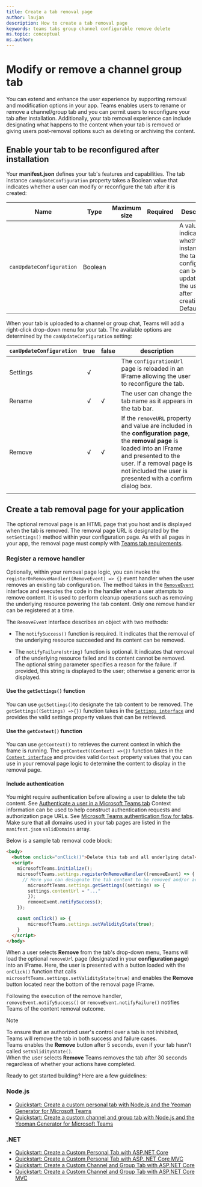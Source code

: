 ```yaml
---
title: Create a tab removal page
author: laujan
description: How to create a tab removal page
keywords: teams tabs group channel configurable remove delete
ms.topic: conceptual
ms.author: 
---
```


# Modify or remove a channel group tab

You can extend and enhance the user experience by supporting removal and modification options in your app. Teams enables users to rename or remove a channel/group tab and you can permit users to reconfigure your tab after installation. Additionally, your tab removal experience can include designating what happens to the content when your tab is removed or giving users post-removal options such as deleting or archiving the content.

## Enable your tab to be reconfigured after installation

Your **manifest.json** defines your tab's features and capabilities. The tab instance `canUpdateConfiguration` property takes a Boolean value that indicates whether a user can modify or reconfigure the tab after it is created:

|Name| Type| Maximum size | Required | Description|
|---|---|---|---|---|
|`canUpdateConfiguration`|Boolean|||A value indicating whether an instance of the tab's configuration can be updated by the user after creation. Default: `true`|

When your tab is uploaded to a channel or group chat, Teams will add a right-click drop-down menu for your tab. The available options are determined by the `canUpdateConfiguration` setting:

| `canUpdateConfiguration`| true   | false | description |
| ----------------------- | :----: | ----- | ----------- |
|     Settings            |   √    |       |The `configurationUrl` page is reloaded in an IFrame allowing the user to reconfigure the tab.  |
|     Rename              |   √    |   √   | The user can change the tab name as it appears in the tab bar.          |
|     Remove              |   √    |   √   |  If the  `removeURL` property and value are included in the **configuration page**, the **removal page** is loaded into an IFrame and presented to the user. If a removal page is not included the user is presented with a confirm dialog box.          |
|||||

## Create a tab removal page for your application

The optional removal page is an HTML page that you host and is displayed when the tab is removed. The removal page URL is designated by the `setSettings()` method within your configuration page. As with all pages in your app, the removal page must comply with [Teams tab requirements](~/platform/tabs/how-to/extend-app-with-tab.md).

### Register a remove handler

Optionally, within your removal page logic, you can  invoke the `registerOnRemoveHandler((RemoveEvent) => {}` event handler when the user removes an existing tab configuration. The  method takes in the [`RemoveEvent`](~javascript/api/@microsoft/teams-js/microsoftteams.settings.removeevent?view=msteams-client-js-latest.md) interface and executes the code in the handler when a user attempts to remove content. It is used to perform cleanup operations such as removing the underlying resource powering the tab content. Only one remove handler can be registered at a time.

The `RemoveEvent` interface describes an object with two methods:

* The `notifySuccess()` function is required. It indicates that the removal of the underlying resource succeeded and its content can be removed.

* The `notifyFailure(string)` function is optional. It indicates that removal of the underlying resource failed and its content cannot be removed. The optional string parameter specifies a reason for the failure. If provided, this string is displayed to the user; otherwise a generic error is displayed.

#### Use the `getSettings()` function

You can use `getSettings()`to designate the tab content to be removed. The `getSettings((Settings) =>{})` function takes in the [`Settings interface`](~/javascript/api/@microsoft/teams-js/microsoftteams.settings.settings?view=msteams-client-js-latest) and provides the valid settings property values that can be retrieved.

#### Use the `getContext()` function

You can use `getContext()` to retrieves the current context in which the frame is running. The `getContext((Context) =>{})` function takes in the [`Context interface`](~/javascript/api/@microsoft/teams-js/microsoftteams.context?view=msteams-client-js-latest) and provides valid `Context` property values that you can use in your removal page logic to determine the content to display in the removal page.

#### Include authentication

You might require authentication before allowing a user to delete the tab content. See [Authenticate a user in a Microsoft Teams tab](foo.md) Context information can be used to help construct authentication requests and authorization page URLs. See [Microsoft Teams authentication flow for tabs](foo.md). Make sure that all domains used in your tab pages are listed in the `manifest.json` `validDomains` array.

Below is a sample tab removal code block:

```html
<body>
  <button onclick="onClick()">Delete this tab and all underlying data?</button>
  <script>
    microsoftTeams.initialize();
    microsoftTeams.settings.registerOnRemoveHandler((removeEvent) => {
      // Here you can designate the tab content to be removed and/or archived.
        microsoftTeams.settings.getSettings((settings) => {
        settings.contentUrl = "..."
        });
        removeEvent.notifySuccess();
    });

    const onClick() => {
        microsoftTeams.settings.setValidityState(true);
    }
  </script>
</body>

```

When a user selects **Remove** from the tab's drop-down menu, Teams will load the optional `removeUrl` page (designated in your **configuration page**) into an IFrame. Here, the user is presented with a button loaded with the `onClick()` function that calls `microsoftTeams.settings.setValidityState(true)` and enables the **Remove** button located near the bottom of the removal page IFrame.

Following the execution of the remove handler, `removeEvent.notifySuccess()` or `removeEvent.notifyFailure()` notifies Teams of the content removal outcome.

>[!NOTE]
>To ensure that an authorized user's control over a tab is not inhibited, Teams will remove the tab in both success and failure cases.\
>Teams enables the **Remove** button after 5 seconds, even if your tab hasn't called `setValidityState()`.\
>When the user selects **Remove** Teams removes the tab after 30 seconds regardless of whether your actions have completed.

Ready to get started building? Here are a few guidelines:

### Node.js

* [Quickstart: Create a custom personal tab with Node.js and the Yeoman Generator for Microsoft Teams](foo.md)
* [Quickstart: Create a custom channel and group tab with Node.js and the Yeoman Generator for Microsoft Teams](foo.md)

### .NET

* [Quickstart: Create a Custom Personal Tab with ASP.NET Core](foo.md)
* [Quickstart: Create a Custom Personal Tab with ASP. NET Core MVC](foo.md)
* [Quickstart: Create a Custom Channel and Group Tab with ASP.NET Core](foo.md)
* [Quickstart: Create a Custom Channel and Group Tab with ASP.NET Core MVC](foo.md)
